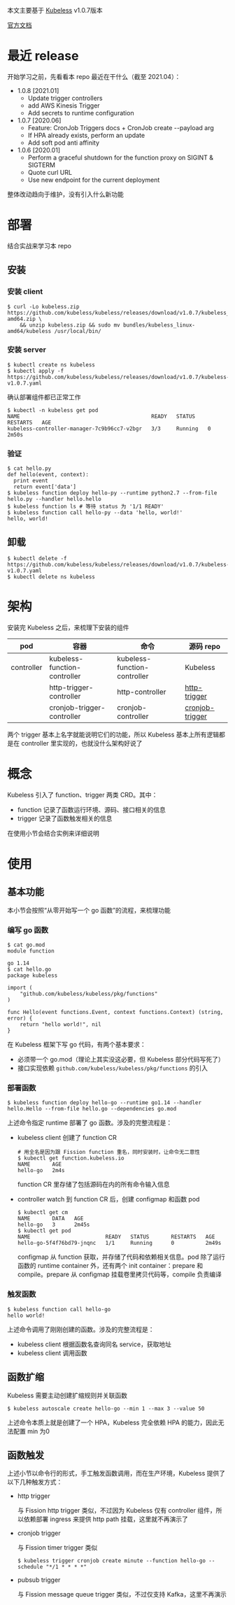 本文主要基于 [Kubeless](https://github.com/kubeless/kubeless/tree/v1.0.7) v1.0.7版本

[官方文档](https://kubeless.io/docs/quick-start/)

# 最近 release

开始学习之前，先看看本 repo 最近在干什么（截至 2021.04）：

* 1.0.8 [2021.01]
	* Update trigger controllers
	* add AWS Kinesis Trigger
	* Add secrets to runtime configuration
* 1.0.7 [2020.06]
	* Feature: CronJob Triggers docs + CronJob create --payload arg
	* If HPA already exists, perform an update
	* Add soft pod anti affinity
* 1.0.6 [2020.01]
	* Perform a graceful shutdown for the function proxy on SIGINT & SIGTERM
	* Quote curl URL
	* Use new endpoint for the current deployment

整体改动趋向于维护，没有引入什么新功能

# 部署

结合实战来学习本 repo

## 安装

### 安装 client

```
$ curl -Lo kubeless.zip https://github.com/kubeless/kubeless/releases/download/v1.0.7/kubeless_linux-amd64.zip \
	&& unzip kubeless.zip && sudo mv bundles/kubeless_linux-amd64/kubeless /usr/local/bin/
```

### 安装 server

```
$ kubectl create ns kubeless
$ kubectl apply -f https://github.com/kubeless/kubeless/releases/download/v1.0.7/kubeless-v1.0.7.yaml 
```

确认部署组件都已正常工作

```
$ kubectl -n kubeless get pod
NAME                                          READY   STATUS    RESTARTS   AGE
kubeless-controller-manager-7c9b96cc7-v2bgr   3/3     Running   0          2m50s
```

### 验证

```
$ cat hello.py
def hello(event, context):
  print event
  return event['data']
$ kubeless function deploy hello-py --runtime python2.7 --from-file hello.py --handler hello.hello
$ kubeless function ls # 等待 status 为 '1/1 READY'
$ kubeless function call hello-py --data 'hello, world!'
hello, world!
```

## 卸载

```
$ kubectl delete -f https://github.com/kubeless/kubeless/releases/download/v1.0.7/kubeless-v1.0.7.yaml
$ kubectl delete ns kubeless
```

# 架构

安装完 Kubeless 之后，来梳理下安装的组件

| pod | 容器 | 命令 | 源码 repo |
|----|----|-----|--------|
| controller | kubeless-function-controller | kubeless-function-controller | Kubeless |
| | http-trigger-controller | http-controller | [http-trigger](https://github.com/kubeless/http-trigger/tree/v1.0.2) |
| | cronjob-trigger-controller | cronjob-controller | [cronjob-trigger](https://github.com/kubeless/cronjob-trigger/tree/v1.0.3) |

两个 trigger 基本上名字就能说明它们的功能，所以 Kubeless 基本上所有逻辑都是在 controller 里实现的，也就没什么架构好说了

# 概念

Kubeless 引入了 function、trigger 两类 CRD。其中：

* function 记录了函数运行环境、源码、接口相关的信息
* trigger 记录了函数触发相关的信息

在使用小节会结合实例来详细说明

# 使用

## 基本功能

本小节会按照“从零开始写一个 go 函数”的流程，来梳理功能

### 编写 go 函数

```
$ cat go.mod
module function

go 1.14
$ cat hello.go
package kubeless

import (
	"github.com/kubeless/kubeless/pkg/functions"
)

func Hello(event functions.Event, context functions.Context) (string, error) {
	return "hello world!", nil
}
```

在 Kubeless 框架下写 go 代码，有两个基本要求：

* 必须带一个 go.mod（理论上其实没这必要，但 Kubeless 部分代码写死了）
* 接口实现依赖 ```github.com/kubeless/kubeless/pkg/functions``` 的引入

### 部署函数

```
$ kubeless function deploy hello-go --runtime go1.14 --handler hello.Hello --from-file hello.go --dependencies go.mod
```

上述命令指定 runtime 部署了 go 函数。涉及的完整流程是：

* kubeless client 创建了 function CR

	```
	# 用全名是因为跟 Fission function 重名，同时安装时，让命令无二意性
	$ kubectl get function.kubeless.io
	NAME       AGE
	hello-go   2m4s
	```
	function CR 里存储了包括源码在内的所有命令输入信息
* controller watch 到 function CR 后，创建 configmap 和函数 pod

	```
	$ kubectl get cm
	NAME       DATA   AGE
	hello-go   3      2m45s
	$ kubectl get pod
	NAME                        READY   STATUS       RESTARTS   AGE
	hello-go-5f4f76bd79-jnqnc   1/1     Running      0          2m49s
	```
	configmap 从 function 获取，并存储了代码和依赖相关信息。pod 除了运行函数的 runtime container 外，还有两个 init container：prepare 和 compile。prepare 从 configmap 挂载卷里拷贝代码等，compile 负责编译
	
### 触发函数

```
$ kubeless function call hello-go
hello world!
```

上述命令调用了刚刚创建的函数。涉及的完整流程是：

* kubeless client 根据函数名查询同名 service，获取地址
* kubeless client 调用函数
	
## 函数扩缩

Kubeless 需要主动创建扩缩规则并关联函数

```
$ kubeless autoscale create hello-go --min 1 --max 3 --value 50
```

上述命令本质上就是创建了一个 HPA，Kubeless 完全依赖 HPA 的能力，因此无法配置 min 为0

## 函数触发

上述小节以命令行的形式，手工触发函数调用，而在生产环境，Kubeless 提供了以下几种触发方式：

* http trigger

	与 Fission http trigger 类似，不过因为 Kubeless 仅有 controller 组件，所以依赖部署 ingress 来提供 http path 挂载，这里就不再演示了

* cronjob trigger

	与 Fission timer trigger 类似

	```
	$ kubeless trigger cronjob create minute --function hello-go --schedule "*/1 * * * *"
	```
* pubsub trigger

	与 Fission message queue trigger 类似，不过仅支持 Kafka，这里不再演示


